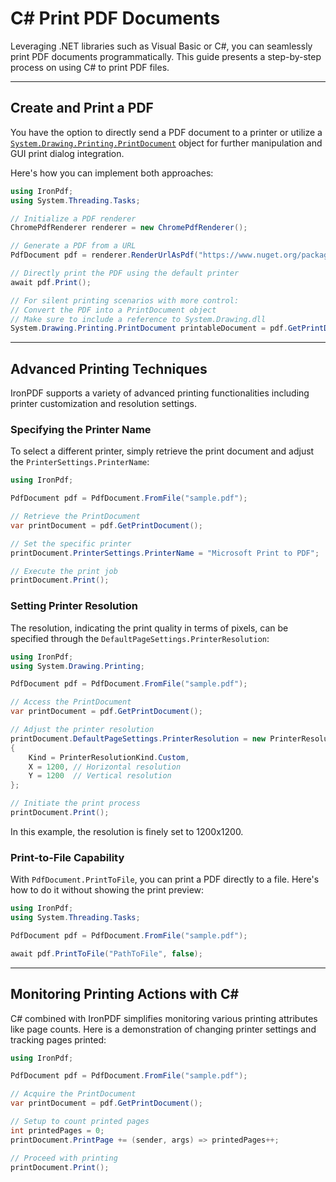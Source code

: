 # C# Print PDF Documents

Leveraging .NET libraries such as Visual Basic or C#, you can seamlessly print PDF documents programmatically. This guide presents a step-by-step process on using C# to print PDF files.

---

## Create and Print a PDF

You have the option to directly send a PDF document to a printer or utilize a [`System.Drawing.Printing.PrintDocument`](https://docs.microsoft.com/en-us/dotnet/api/system.drawing.printing.printdocument) object for further manipulation and GUI print dialog integration.

Here's how you can implement both approaches:

```cs
using IronPdf;
using System.Threading.Tasks;

// Initialize a PDF renderer
ChromePdfRenderer renderer = new ChromePdfRenderer();

// Generate a PDF from a URL
PdfDocument pdf = renderer.RenderUrlAsPdf("https://www.nuget.org/packages/IronPdf");

// Directly print the PDF using the default printer
await pdf.Print();

// For silent printing scenarios with more control:
// Convert the PDF into a PrintDocument object
// Make sure to include a reference to System.Drawing.dll
System.Drawing.Printing.PrintDocument printableDocument = pdf.GetPrintDocument();
```

---

## Advanced Printing Techniques

IronPDF supports a variety of advanced printing functionalities including printer customization and resolution settings.

### Specifying the Printer Name

To select a different printer, simply retrieve the print document and adjust the `PrinterSettings.PrinterName`:

```cs
using IronPdf;

PdfDocument pdf = PdfDocument.FromFile("sample.pdf");

// Retrieve the PrintDocument
var printDocument = pdf.GetPrintDocument();

// Set the specific printer
printDocument.PrinterSettings.PrinterName = "Microsoft Print to PDF";

// Execute the print job
printDocument.Print();
```

### Setting Printer Resolution

The resolution, indicating the print quality in terms of pixels, can be specified through the `DefaultPageSettings.PrinterResolution`:

```cs
using IronPdf;
using System.Drawing.Printing;

PdfDocument pdf = PdfDocument.FromFile("sample.pdf");

// Access the PrintDocument
var printDocument = pdf.GetPrintDocument();

// Adjust the printer resolution
printDocument.DefaultPageSettings.PrinterResolution = new PrinterResolution
{
    Kind = PrinterResolutionKind.Custom,
    X = 1200, // Horizontal resolution
    Y = 1200  // Vertical resolution
};

// Initiate the print process
printDocument.Print();
```

In this example, the resolution is finely set to 1200x1200.

### Print-to-File Capability

With `PdfDocument.PrintToFile`, you can print a PDF directly to a file. Here's how to do it without showing the print preview:

```cs
using IronPdf;
using System.Threading.Tasks;

PdfDocument pdf = PdfDocument.FromFile("sample.pdf");

await pdf.PrintToFile("PathToFile", false);
```

---

## Monitoring Printing Actions with C#

C# combined with IronPDF simplifies monitoring various printing attributes like page counts. Here is a demonstration of changing printer settings and tracking pages printed:

```cs
using IronPdf;

PdfDocument pdf = PdfDocument.FromFile("sample.pdf");

// Acquire the PrintDocument
var printDocument = pdf.GetPrintDocument();

// Setup to count printed pages
int printedPages = 0;
printDocument.PrintPage += (sender, args) => printedPages++;

// Proceed with printing
printDocument.Print();
```